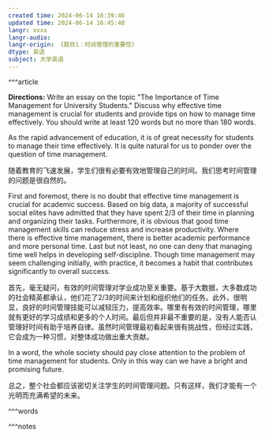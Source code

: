 ```yaml
---
created time: 2024-06-14 16:39:46
updated time: 2024-06-14 16:45:48
langr: xxxx
langr-audio: 
langr-origin: 《题目1：时间管理的重要性》
dtype: 英语
subject: 大学英语
---
```


^^^article
 

**Directions:** Write an essay on the topic "The Importance of Time Management for University Students." Discuss why effective time management is crucial for students and provide tips on how to manage time effectively. You should write at least 120 words but no more than 180 words.

As the rapid advancement of education, it is of great necessity for students to manage their time effectively. It is quite natural for us to ponder over the question of time management.

随着教育的飞速发展，学生们很有必要有效地管理自己的时间。我们思考时间管理的问题是很自然的。

First and foremost, there is no doubt that effective time management is crucial for academic success. Based on big data, a majority of successful social elites have admitted that they have spent 2/3 of their time in planning and organizing their tasks. Furthermore, it is obvious that good time management skills can reduce stress and increase productivity. Where there is effective time management, there is better academic performance and more personal time. Last but not least, no one can deny that managing time well helps in developing self-discipline. Though time management may seem challenging initially, with practice, it becomes a habit that contributes significantly to overall success.

首先，毫无疑问，有效的时间管理对学业成功至关重要。基于大数据，大多数成功的社会精英都承认，他们花了2/3的时间来计划和组织他们的任务。此外，很明显，良好的时间管理技能可以减轻压力，提高效率。哪里有有效的时间管理，哪里就有更好的学习成绩和更多的个人时间。最后但并非最不重要的是，没有人能否认管理好时间有助于培养自律。虽然时间管理最初看起来很有挑战性，但经过实践，它会成为一种习惯，对整体成功做出重大贡献。

In a word, the whole society should pay close attention to the problem of time management for students. Only in this way can we have a bright and promising future.

总之，整个社会都应该密切关注学生的时间管理问题。只有这样，我们才能有一个光明而充满希望的未来。


^^^words



^^^notes
